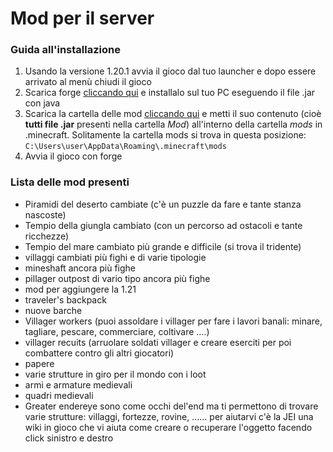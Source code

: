 # Mod per il server
### Guida all'installazione
1. Usando la versione 1.20.1 avvia il gioco dal tuo launcher e dopo essere arrivato al menù chiudi il gioco
2. Scarica forge [cliccando qui](https://github.com/IlBuonTommy/mod_server/raw/master/forge-1.20.1-47.3.0-installer.jar) e installalo sul tuo PC eseguendo il file .jar con java
3. Scarica la cartella delle mod [cliccando qui](https://github.com/IlBuonTommy/mod_server/archive/refs/tags/v1.3.zip) e metti il suo contenuto (cioè **tutti file .jar** presenti nella cartella *Mod*) all'interno della cartella *mods* in .minecraft. Solitamente la cartella mods si trova in questa posizione: `C:\Users\user\AppData\Roaming\.minecraft\mods`
4. Avvia il gioco con forge
### Lista delle mod presenti
* Piramidi del deserto cambiate (c'è un puzzle da fare e tante stanza nascoste)
* Tempio della giungla cambiato (con un percorso ad ostacoli e tante ricchezze)
* Tempio del mare cambiato più grande e difficile (si trova il tridente)
* villaggi cambiati più fighi e di varie tipologie
* mineshaft ancora più fighe
* pillager outpost di vario tipo ancora più fighe
* mod per aggiungere la 1.21
* traveler's backpack
* nuove barche
* Villager workers (puoi assoldare i villager per fare i lavori banali: minare, tagliare, pescare, commerciare, coltivare ….)
* villager recuits (arruolare soldati villager e creare eserciti per poi combattere contro gli altri giocatori)
* papere
* varie strutture in giro per il mondo con i loot
* armi e armature medievali
* quadri medievali
* Greater endereye sono come occhi del'end ma ti permettono di trovare varie strutture: villaggi, fortezze, rovine, …… 
per aiutarvi c'è la JEI una wiki in gioco che vi aiuta come creare o recuperare l'oggetto facendo click sinistro e destro